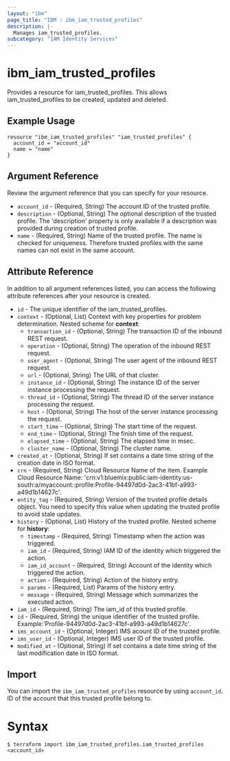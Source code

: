 ```yaml
---
layout: "ibm"
page_title: "IBM : ibm_iam_trusted_profiles"
description: |-
  Manages iam_trusted_profiles.
subcategory: "IAM Identity Services"
---
```


# ibm_iam_trusted_profiles

Provides a resource for iam_trusted_profiles. This allows iam_trusted_profiles to be created, updated and deleted.

## Example Usage

```hcl
resource "ibm_iam_trusted_profiles" "iam_trusted_profiles" {
  account_id = "account_id"
  name = "name"
}
```

## Argument Reference

Review the argument reference that you can specify for your resource.

* `account_id` - (Required, String) The account ID of the trusted profile.
* `description` - (Optional, String) The optional description of the trusted profile. The 'description' property is only available if a description was provided during creation of trusted profile.
* `name` - (Required, String) Name of the trusted profile. The name is checked for uniqueness. Therefore trusted profiles with the same names can not exist in the same account.

## Attribute Reference

In addition to all argument references listed, you can access the following attribute references after your resource is created.

* `id` - The unique identifier of the iam_trusted_profiles.
* `context` - (Optional, List) Context with key properties for problem determination.
Nested scheme for **context**:
	* `transaction_id` - (Optional, String) The transaction ID of the inbound REST request.
	* `operation` - (Optional, String) The operation of the inbound REST request.
	* `user_agent` - (Optional, String) The user agent of the inbound REST request.
	* `url` - (Optional, String) The URL of that cluster.
	* `instance_id` - (Optional, String) The instance ID of the server instance processing the request.
	* `thread_id` - (Optional, String) The thread ID of the server instance processing the request.
	* `host` - (Optional, String) The host of the server instance processing the request.
	* `start_time` - (Optional, String) The start time of the request.
	* `end_time` - (Optional, String) The finish time of the request.
	* `elapsed_time` - (Optional, String) The elapsed time in msec.
	* `cluster_name` - (Optional, String) The cluster name.
* `created_at` - (Optional, String) If set contains a date time string of the creation date in ISO format.
* `crn` - (Required, String) Cloud Resource Name of the item. Example Cloud Resource Name: 'crn:v1:bluemix:public:iam-identity:us-south:a/myaccount::profile:Profile-94497d0d-2ac3-41bf-a993-a49d1b14627c'.
* `entity_tag` - (Required, String) Version of the trusted profile details object. You need to specify this value when updating the trusted profile to avoid stale updates.
* `history` - (Optional, List) History of the trusted profile.
Nested scheme for **history**:
	* `timestamp` - (Required, String) Timestamp when the action was triggered.
	* `iam_id` - (Required, String) IAM ID of the identity which triggered the action.
	* `iam_id_account` - (Required, String) Account of the identity which triggered the action.
	* `action` - (Required, String) Action of the history entry.
	* `params` - (Required, List) Params of the history entry.
	* `message` - (Required, String) Message which summarizes the executed action.
* `iam_id` - (Required, String) The iam_id of this trusted profile.
* `id` - (Required, String) the unique identifier of the trusted profile. Example:'Profile-94497d0d-2ac3-41bf-a993-a49d1b14627c'.
* `ims_account_id` - (Optional, Integer) IMS acount ID of the trusted profile.
* `ims_user_id` - (Optional, Integer) IMS user ID of the trusted profile.
* `modified_at` - (Optional, String) If set contains a date time string of the last modification date in ISO format.

## Import

You can import the `ibm_iam_trusted_profiles` resource by using `account_id`. ID of the account that this trusted profile belong to.

# Syntax
```
$ terraform import ibm_iam_trusted_profiles.iam_trusted_profiles <account_id>
```
